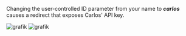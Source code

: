 Changing the user-controlled ID parameter from your name to ***carlos*** causes a redirect that exposes Carlos' API key.  


![grafik](https://user-images.githubusercontent.com/62068604/233856795-43bc3d2a-4ae0-49ea-b384-209cfb16a9eb.png)
![grafik](https://user-images.githubusercontent.com/62068604/233856797-37c38062-91ed-4b10-ab40-b1a7a11a599e.png)
